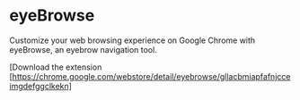 # eyeBrowse

Customize your web browsing experience on Google Chrome with eyeBrowse, an eyebrow navigation tool.

[Download the extension [https://chrome.google.com/webstore/detail/eyebrowse/gllacbmiapfafnjcceimgdefggclkekn] 
